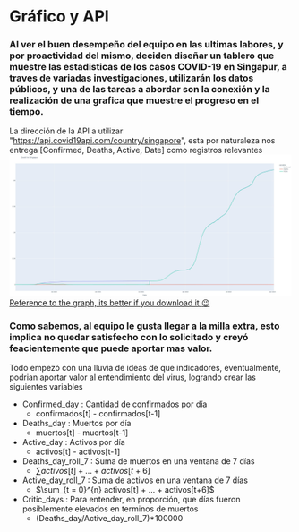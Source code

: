 # Gráfico y API
### Al ver el buen desempeño del equipo en las ultimas labores, y por proactividad del mismo, deciden diseñar un tablero que muestre las estadisticas de los casos COVID-19 en Singapur, a traves de variadas investigaciones, utilizarán los datos públicos, y una de las tareas a abordar son la conexión y la realización de una grafica que muestre el progreso en el tiempo.

La dirección de la API a utilizar "https://api.covid19api.com/country/singapore", esta por naturaleza nos entrega [Confirmed, Deaths, Active, Date] como registros relevantes
![Time_serie](time_serie.jpg "Time Serie")
[Reference to the graph, its better if you download it :wink: ](time_serie.html "download")

### Como sabemos, al equipo le gusta llegar a la milla extra, esto implica no quedar satisfecho con lo solicitado y creyó feacientemente que puede aportar mas valor.

Todo empezó con una lluvia de ideas de que indicadores, eventualmente, podrian aportar valor al entendimiento del virus, logrando crear las siguientes variables
* Confirmed_day : Cantidad de confirmados por día 
	* confirmados[t] - confirmados[t-1]
* Deaths_day : Muertos por día 
	* muertos[t] - muertos[t-1]
* Active_day : Activos por día 
	* activos[t] - activos[t-1]
* Deaths_day_roll_7 : Suma de muertos en una ventana de 7 días 
	* $\sum  activos[t] + ... + activos[t+6]$
* Active_day_roll_7 : Suma de activos en una ventana de 7 días 
	* $\sum_{t = 0}^{n}  activos[t] + ... + activos[t+6]$
* Critic_days : Para entender, en proporción, que días fueron posiblemente elevados en terminos de muertos
	* (Deaths_day/Active_day_roll_7)*100000

